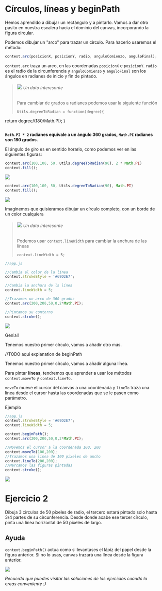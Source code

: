 # Círculos, líneas y beginPath

Hemos aprendido a dibujar un rectángulo y a pintarlo. Vamos a dar otro pasito en nuestra escalera hacia el dominio del canvas, incorporando la figura circular.

Podemos dibujar un "arco" para trazar un círculo. Para hacerlo usaremos el método:

```javascript
context.arc(posicionX, posicionY, radio, anguloComienzo, anguloFinal);
```

`context.arc` traza un arco, en las coordenadas `posicionX` e `posicionY`. `radio` es el radio de la circunferencia y `anguloComienzo` y `anguloFinal` son los ángulos en radianes de inicio y fin de pintado. 

> ###### ![](https://github.com/rafinskipg/introductioncanvas/raw/master/img/interesting_icon.png) Un dato interesante 
> Para cambiar de grados a radianes podemos usar la siguiente función
> ```
> Utils.degreeToRadian = function(degree){
  return degree/(180/Math.PI);
}
> ```


__`Math.PI * 2` radianes equivale a un ángulo 360 grados, `Math.PI` radianes son 180 grados.__


El ángulo de giro es en sentido horario, como podemos ver en las siguientes figuras:

```javascript
context.arc(100,100, 50, Utils.degreeToRadian(90), 2 * Math.PI)
context.fill();
```

![](https://github.com/rafinskipg/introductioncanvas/raw/master/img/teory/chapter_1/arc1.png)

```javascript
context.arc(100,100, 50, Utils.degreeToRadian(90), Math.PI)
context.fill();
```

![](https://github.com/rafinskipg/introductioncanvas/raw/master/img/teory/chapter_1/arc2.png)


Imaginemos que quisieramos dibujar un círculo completo, con un borde de un color cualquiera

> ###### ![](https://github.com/rafinskipg/introductioncanvas/raw/master/img/interesting_icon.png) Un dato interesante 
> Podemos usar `context.lineWidth` para cambiar la anchura de las líneas
> ```
> context.lineWidth = 5;
> ```


```javascript
//app.js

//Cambia el color de la línea
context.strokeStyle = '#69D2E7';

//Cambia la anchura de la línea
context.lineWidth = 5;

//Trazamos un arco de 360 grados 
context.arc(200,200,50,0,2*Math.PI);

//Pintamos su contorno
context.stroke();
```

![](https://github.com/rafinskipg/introductioncanvas/raw/master/img/teory/chapter_1/circle.png)


Genial!

Tenemos nuestro primer círculo, vamos a añadir otro más.

//TODO aqui explanation de beginPath

Tenemos nuestro primer círculo, vamos a añadir alguna línea.

Para pintar **líneas**, tendremos que aprender a usar los métodos `context.moveTo` y `context.lineTo`.

`moveTo` mueve el cursor del canvas a una coordenada y `lineTo` traza una línea desde el cursor hasta las coordenadas que se le pasen como parámetro.

Ejemplo

```javascript
//app.js
context.strokeStyle = '#69D2E7';
context.lineWidth = 5;

context.beginPath();
context.arc(200,200,50,0,2*Math.PI);

//Movemos el cursor a la coordenada 100, 200
context.moveTo(100,200);
//Trazamos una linea de 100 pixeles de ancho
context.lineTo(200,200);
//Marcamos las figuras pintadas
context.stroke();
```

![](https://github.com/rafinskipg/introductioncanvas/raw/master/img/teory/chapter_1/circle_line.png)


# Ejercicio 2

Dibuja 3 circulos de 50 píxeles de radio, el tercero estará pintado solo hasta 3/4 partes de su circunferencia. Desde donde acabe ese tercer círculo, pinta una línea horizontal de 50 píxeles de largo.

## Ayuda
`context.beginPath()` actua como si levantases el lápiz del papel desde la figura anterior. Si no lo usas, canvas trazará una línea desde la figura anterior.

![](https://github.com/rafinskipg/introductioncanvas/raw/master/img/exercises/chapter_1_exercise_2.png)

_Recuerda que puedes visitar las soluciones de los ejercicios cuando lo creas conveniente :)_